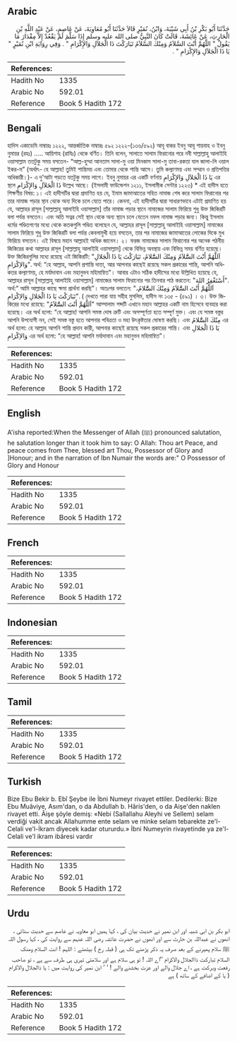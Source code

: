 ## Arabic


<div dir="rtl" lang="ar" style={{fontSize:'larger',backgroundColor:'#f8f9fa',padding:20}}>
حَدَّثَنَا أَبُو بَكْرِ بْنُ أَبِي شَيْبَةَ، وَابْنُ، نُمَيْرٍ قَالاَ حَدَّثَنَا أَبُو مُعَاوِيَةَ، عَنْ عَاصِمٍ، عَنْ عَبْدِ اللَّهِ بْنِ الْحَارِثِ، عَنْ عَائِشَةَ، قَالَتْ كَانَ النَّبِيُّ صلى الله عليه وسلم إِذَا سَلَّمَ لَمْ يَقْعُدْ إِلاَّ مِقْدَارَ مَا يَقُولُ ‏"‏ اللَّهُمَّ أَنْتَ السَّلاَمُ وَمِنْكَ السَّلاَمُ تَبَارَكْتَ ذَا الْجَلاَلِ وَالإِكْرَامِ ‏"‏ ‏.‏ وَفِي رِوَايَةِ ابْنِ نُمَيْرٍ ‏"‏ يَا ذَا الْجَلاَلِ وَالإِكْرَامِ ‏"‏ ‏.‏
</div>
<div style={{backgroundColor:'#f8f9fa',padding:20, marginBottom: 10}}><table> <thead> <tr> <th>References:</th> <th></th> </tr> </thead> <tbody><tr><td>Hadith No</td><td>1335</td></tr><tr><td>Arabic No</td><td>592.01</td></tr><tr><td>Reference</td><td>Book 5 Hadith 172</td></tr></tbody></table></div>

## Bengali


<div dir="ltr" lang="bn" style={{fontSize:'larger',backgroundColor:'#f8f9fa',padding:20}}>
হাদিস একাডেমি নাম্বারঃ ১২২২, আন্তর্জাতিক নাম্বারঃ ৫৯২ ১২২২-(১৩৬/৫৯২) আবূ বাকর ইবনু আবূ শায়বাহ ও ইবনু নুমায়র (রহঃ) ..... আয়িশাহ (রাযিঃ) থেকে বর্ণিত। তিনি বলেন, সালাতে সালাম ফিরানোর পরে নবী সাল্লাল্লাহু আলাইহি ওয়াসাল্লাম ততটুকু সময় বসতেন- “আল্ল-হুম্মা আনতাস সালা-মু ওয়া মিনকাস সালা-মু তাবা-রকতা যাল জালা-লি ওয়াল ইকর-ম” (অর্থাৎ- হে আল্লাহ! তুমিই শান্তিময় এবং তোমার থেকে শান্তি আসে। তুমি কল্যাণময় এবং সম্মান ও প্রতিপত্তির অধিকারী।)- এ দু'আটা পড়তে যতটুকু সময় লাগে। ইবনু নুমায়র এর একটি বর্ণনায় يَا ذَا الْجَلاَلِ وَالإِكْرَامِ এর স্থলে ذَا الْجَلاَلِ وَالإِكْرَامِ উল্লেখ আছে। (ইসলামী ফাউন্ডেশন ১২১১, ইসলামীক সেন্টার ১২২৩) * এই হাদীস হতে শিক্ষণীয় বিষয়: ১। এই হাদীসটির দ্বারা প্রমাণিত হয় যে, ইমাম জামাআতের সহিত নামাজ শেষ করে সালাম ফিরানোর পর তার নামাজ পড়ার স্থান থেকে অন্য দিকে চলে যেতে পারে। কেননা, এই হাদীসটির দ্বারা সাধারণভাবে এটাই প্রমাণিত হয় যে, আল্লাহর রাসূল [সাল্লাল্লাহু আলাইহি ওয়াসাল্লাম] তাঁর নামাজ পড়ার স্থানে নামাজের সালাম ফিরিয়ে শুধু উক্ত জিকিরটি বলা পর্যন্ত বসতেন। এবং অতি সত্বর সেই স্থান থেকে অন্য স্থানে চলে যেতেন নফল নামাজ পড়ার জন্য। কিন্তু ইসলাম ধর্মের পণ্ডিতগণের মধ্যে থেকে কতকগুলি পণ্ডিত বলেছেন যে, আল্লাহর রাসূল [সাল্লাল্লাহু আলাইহি ওয়াসাল্লাম] নামাজের সালাম ফিরিয়ে শুধু উক্ত জিকিরটি বলা পর্যন্ত কেবলামুখী হয়ে বসতেন, তার পর নামাজের জামাআতের লোকের দিকে মুখ ফিরিয়ে বসতেন। এই বিষয়ে মহান আল্লাহই অধিক জানেন। ২। ফরজ নামাজের সালাম ফিরানোর পর অনেক পঠনীয় জিকিরের কথা আল্লাহর রাসূল [সাল্লাল্লাহু আলাইহি ওয়াসাল্লাম] থেকে বিভিন্ন অবস্থায় এবং বিভিন্ন সময় বর্ণিত হয়েছে। উক্ত জিকিরগুলির মধ্যে রয়েছে এই জিকিরটি: "اَللَّهُمََّ أَنْتَ السََّّلاَمُ وَمِنْكَ السََّّلامُ، تَبَارَكْتَ يَا ذَا الْجَلالِ وَالاِكْرَامِ". অর্থ: “হে আল্লাহ, আপনি প্রশান্তি দাতা, আর আপনার কাছেই রয়েছে সকল প্রকারের শান্তি, আপনি অধিকতর কল্যাণময়, হে মর্যাদাবান এবং মহানুভব মহিমান্বিত”। আবার এটাও সঠিক হাদীসের মধ্যে উল্লিখিত হয়েছে যে, আল্লাহর রাসূল [সাল্লাল্লাহু আলাইহি ওয়াসাল্লাম] নামাজের সালাম ফিরানোর পর তিনবার পাঠ করতেন: "أَسْتَغْفِرُ اللهَ". অর্থ:“ আমি আল্লাহর কাছে ক্ষমা প্রার্থনা করছি”। অতঃপর বলতেন: "اَللَّهُمََّ أَنْتَ السََّّلاَمُ وَمِنْكَ السََّّلامُ، تَبَارَكْتَ يَا ذَا الْجَلالِ وَالاِكْرَامِ". ( দেখতে পারা যায় সহীহ মুসলিম, হাদীস নং ১৩৫ - (৫৯১) । ৩। উক্ত জিকিরের মধ্যে রয়েছে: "اَللَّهُمََّ أَنْتَ السََّّلاَمُ" আস্সালাম শব্দটি এখানে মহান আল্লাহর একটি নাম হিসেবে ব্যবহার করা হয়েছে। এর অর্থ হলো: “হে আল্লাহ! আপনি সমস্ত দোষ ত্রুটি এবং অসম্পূর্ণতা হতে সম্পূর্ণ মুক্ত। এবং যে সমস্ত বস্তুর আপনি উপযোগী নন, সেই সমস্ত বস্তু হতে আপনার পবিত্রতা ও মহা উৎকৃষ্টতার ঘোষণা করছি। এবং مِنْكَ السََّّلامُ এর অর্থ হলো: হে আল্লাহ আপনি শান্তি প্রদান কারী, আপনার কাছেই রয়েছে সকল প্রকারের শান্তি। এবং يَا ذَا الْجَلالِ وَالاِكْرَامِ এর অর্থ হলো: “হে আল্লাহ! আপনি মর্যাদাবান এবং মহানুভব মহিমান্বিত”।
</div>
<div style={{backgroundColor:'#f8f9fa',padding:20, marginBottom: 10}}><table> <thead> <tr> <th>References:</th> <th></th> </tr> </thead> <tbody><tr><td>Hadith No</td><td>1335</td></tr><tr><td>Arabic No</td><td>592.01</td></tr><tr><td>Reference</td><td>Book 5 Hadith 172</td></tr></tbody></table></div>

## English


<div dir="ltr" lang="en" style={{fontSize:'larger',backgroundColor:'#f8f9fa',padding:20}}>
A'isha reported:When the Messenger of Allah (ﷺ) pronounced salutation, he salutation longer than it took him to say: O Allah: Thou art Peace, and peace comes from Thee, blessed art Thou, Possessor of Glory and ]Honour; and in the narration of Ibn Numair the words are:" O Possessor of Glory and Honour
</div>
<div style={{backgroundColor:'#f8f9fa',padding:20, marginBottom: 10}}><table> <thead> <tr> <th>References:</th> <th></th> </tr> </thead> <tbody><tr><td>Hadith No</td><td>1335</td></tr><tr><td>Arabic No</td><td>592.01</td></tr><tr><td>Reference</td><td>Book 5 Hadith 172</td></tr></tbody></table></div>

## French


<div dir="ltr" lang="fr" style={{fontSize:'larger',backgroundColor:'#f8f9fa',padding:20}}>

</div>
<div style={{backgroundColor:'#f8f9fa',padding:20, marginBottom: 10}}><table> <thead> <tr> <th>References:</th> <th></th> </tr> </thead> <tbody><tr><td>Hadith No</td><td>1335</td></tr><tr><td>Arabic No</td><td>592.01</td></tr><tr><td>Reference</td><td>Book 5 Hadith 172</td></tr></tbody></table></div>

## Indonesian


<div dir="ltr" lang="id" style={{fontSize:'larger',backgroundColor:'#f8f9fa',padding:20}}>

</div>
<div style={{backgroundColor:'#f8f9fa',padding:20, marginBottom: 10}}><table> <thead> <tr> <th>References:</th> <th></th> </tr> </thead> <tbody><tr><td>Hadith No</td><td>1335</td></tr><tr><td>Arabic No</td><td>592.01</td></tr><tr><td>Reference</td><td>Book 5 Hadith 172</td></tr></tbody></table></div>

## Tamil


<div dir="ltr" lang="ta" style={{fontSize:'larger',backgroundColor:'#f8f9fa',padding:20}}>

</div>
<div style={{backgroundColor:'#f8f9fa',padding:20, marginBottom: 10}}><table> <thead> <tr> <th>References:</th> <th></th> </tr> </thead> <tbody><tr><td>Hadith No</td><td>1335</td></tr><tr><td>Arabic No</td><td>592.01</td></tr><tr><td>Reference</td><td>Book 5 Hadith 172</td></tr></tbody></table></div>

## Turkish


<div dir="ltr" lang="tr" style={{fontSize:'larger',backgroundColor:'#f8f9fa',padding:20}}>
Bize Ebu Bekir b. Ebî Şeybe ile İbni Numeyr rivayet ettiler. Dedilerki: Bize Ebu Muâviye, Asım'dan, o da Abdullah b. Hâris'den, o da Aişe'den naklen rivayet etti. Âişe şöyle demiş: «Nebi (Sallallahu Aleyhi ve Sellem) selam verdiği vakit ancak Allahumme ente selam ve minke selam tebarekte ze'l-Celali ve'l-İkram diyecek kadar otururdu.» İbni Numeyrin rivayetinde ya ze'l-Celali ve'l ikram ibâresi vardır
</div>
<div style={{backgroundColor:'#f8f9fa',padding:20, marginBottom: 10}}><table> <thead> <tr> <th>References:</th> <th></th> </tr> </thead> <tbody><tr><td>Hadith No</td><td>1335</td></tr><tr><td>Arabic No</td><td>592.01</td></tr><tr><td>Reference</td><td>Book 5 Hadith 172</td></tr></tbody></table></div>

## Urdu


<div dir="rtl" lang="ur" style={{fontSize:'larger',backgroundColor:'#f8f9fa',padding:20}}>
ابو بکر بن ابی شبیہ اور ابن نمیر نے حدیث بیان کی ، کہا ہمیں ابو معاویہ نے عاصم سے حدیث سنائی ، انھوں نے عبداللہ بن حارث سے اور انھوں نے حضرت عائشہ رضی اللہ عنہم سے روایت کی ، کہا رسول اللہ ﷺ سلام پھیرنے کے بعد صرف یہ ذکر پڑھنے تک ہی ( قبلہ رخ ) بیٹھتے : اللہم ! انت السلام ومنک السلام تبارکت ذاالجلال والاکرام ’’اے اللہ ! تو ہی سلام ہے اور سلامتی تیری ہی طرف سے ہے ، تو صاحب رفعت وبرکت ہے ، اے جلال والے اور عزت بخشنے والے ! ‘ ‘ ابن نمیر کی روایت میں : یا ذالجلال والاکرام ( یا کے اضافے کے ساتھ ) ہے
</div>
<div style={{backgroundColor:'#f8f9fa',padding:20, marginBottom: 10}}><table> <thead> <tr> <th>References:</th> <th></th> </tr> </thead> <tbody><tr><td>Hadith No</td><td>1335</td></tr><tr><td>Arabic No</td><td>592.01</td></tr><tr><td>Reference</td><td>Book 5 Hadith 172</td></tr></tbody></table></div>